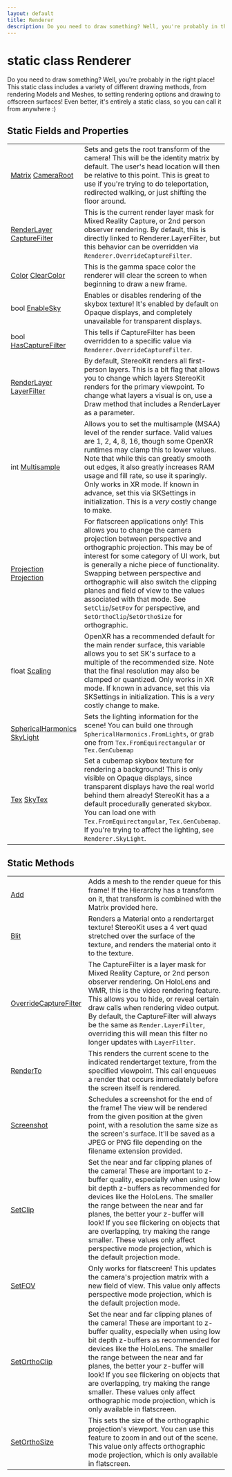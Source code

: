 ```yaml
---
layout: default
title: Renderer
description: Do you need to draw something? Well, you're probably in the right place! This static class includes a variety of different drawing methods, from rendering Models and Meshes, to setting rendering options and drawing to offscreen surfaces! Even better, it's entirely a static class, so you can call it from anywhere .)
---
```

# static class Renderer

Do you need to draw something? Well, you're probably in the right place!
This static class includes a variety of different drawing methods, from rendering
Models and Meshes, to setting rendering options and drawing to offscreen surfaces!
Even better, it's entirely a static class, so you can call it from anywhere :)

## Static Fields and Properties

|  |  |
|--|--|
|[Matrix]({{site.url}}/Pages/StereoKit/Matrix.html) [CameraRoot]({{site.url}}/Pages/StereoKit/Renderer/CameraRoot.html)|Sets and gets the root transform of the camera! This will be the identity matrix by default. The user's head  location will then be relative to this point. This is great to use if you're trying to do teleportation, redirected walking, or just shifting the floor around.|
|[RenderLayer]({{site.url}}/Pages/StereoKit/RenderLayer.html) [CaptureFilter]({{site.url}}/Pages/StereoKit/Renderer/CaptureFilter.html)|This is the current render layer mask for Mixed Reality Capture, or 2nd person observer rendering. By default, this is directly linked to Renderer.LayerFilter, but this behavior can be overridden via `Renderer.OverrideCaptureFilter`.|
|[Color]({{site.url}}/Pages/StereoKit/Color.html) [ClearColor]({{site.url}}/Pages/StereoKit/Renderer/ClearColor.html)|This is the gamma space color the renderer will clear the screen to when beginning to draw a new frame.|
|bool [EnableSky]({{site.url}}/Pages/StereoKit/Renderer/EnableSky.html)|Enables or disables rendering of the skybox texture! It's enabled by default on Opaque displays, and completely unavailable for transparent displays.|
|bool [HasCaptureFilter]({{site.url}}/Pages/StereoKit/Renderer/HasCaptureFilter.html)|This tells if CaptureFilter has been overridden to a specific value via `Renderer.OverrideCaptureFilter`.|
|[RenderLayer]({{site.url}}/Pages/StereoKit/RenderLayer.html) [LayerFilter]({{site.url}}/Pages/StereoKit/Renderer/LayerFilter.html)|By default, StereoKit renders all first-person layers. This is a bit flag that allows you to change which layers StereoKit renders for the primary viewpoint. To change what layers a visual is on, use a Draw method that includes a RenderLayer as a parameter.|
|int [Multisample]({{site.url}}/Pages/StereoKit/Renderer/Multisample.html)|Allows you to set the multisample (MSAA) level of the render surface. Valid values are 1, 2, 4, 8, 16, though some OpenXR runtimes may clamp this to lower values. Note that while this can greatly smooth out edges, it also greatly increases RAM usage and fill rate, so use it sparingly. Only works in XR mode. If known in advance, set this via SKSettings in initialization. This is a _very_ costly change to make.|
|[Projection]({{site.url}}/Pages/StereoKit/Projection.html) [Projection]({{site.url}}/Pages/StereoKit/Renderer/Projection.html)|For flatscreen applications only! This allows you to change the camera projection between perspective and orthographic projection. This may be of interest for some category of UI work, but is generally a niche piece of functionality.  Swapping between perspective and orthographic will also switch the clipping planes and field of view to the values associated with that mode. See `SetClip`/`SetFov` for perspective, and `SetOrthoClip`/`SetOrthoSize` for orthographic.|
|float [Scaling]({{site.url}}/Pages/StereoKit/Renderer/Scaling.html)|OpenXR has a recommended default for the main render surface, this variable allows you to set SK's surface to a multiple of the recommended size. Note that the final resolution may also be clamped or quantized. Only works in XR mode. If known in advance, set this via SKSettings in initialization. This is a _very_ costly change to make.|
|[SphericalHarmonics]({{site.url}}/Pages/StereoKit/SphericalHarmonics.html) [SkyLight]({{site.url}}/Pages/StereoKit/Renderer/SkyLight.html)|Sets the lighting information for the scene! You can build one through `SphericalHarmonics.FromLights`, or grab one from `Tex.FromEquirectangular` or `Tex.GenCubemap`|
|[Tex]({{site.url}}/Pages/StereoKit/Tex.html) [SkyTex]({{site.url}}/Pages/StereoKit/Renderer/SkyTex.html)|Set a cubemap skybox texture for rendering a background! This is only visible on Opaque displays, since transparent displays have the real world behind them already! StereoKit has a a default procedurally generated skybox. You can load one with `Tex.FromEquirectangular`, `Tex.GenCubemap`. If you're trying to affect the lighting, see `Renderer.SkyLight`.|

## Static Methods

|  |  |
|--|--|
|[Add]({{site.url}}/Pages/StereoKit/Renderer/Add.html)|Adds a mesh to the render queue for this frame! If the Hierarchy has a transform on it, that transform is combined with the Matrix provided here.|
|[Blit]({{site.url}}/Pages/StereoKit/Renderer/Blit.html)|Renders a Material onto a rendertarget texture! StereoKit uses a 4 vert quad stretched over the surface of the texture, and renders the material onto it to the texture.|
|[OverrideCaptureFilter]({{site.url}}/Pages/StereoKit/Renderer/OverrideCaptureFilter.html)|The CaptureFilter is a layer mask for Mixed Reality Capture, or 2nd person observer rendering. On HoloLens and WMR, this is the video rendering feature. This allows you to hide, or reveal certain draw calls when rendering video output.  By default, the CaptureFilter will always be the same as `Render.LayerFilter`, overriding this will mean this filter no longer updates with `LayerFilter`.|
|[RenderTo]({{site.url}}/Pages/StereoKit/Renderer/RenderTo.html)|This renders the current scene to the indicated rendertarget texture, from the specified viewpoint. This call enqueues a render that occurs immediately before the screen itself is rendered.|
|[Screenshot]({{site.url}}/Pages/StereoKit/Renderer/Screenshot.html)|Schedules a screenshot for the end of the frame! The view will be rendered from the given position at the given point, with a resolution the same size as the screen's surface. It'll be saved as a JPEG or PNG file depending on the filename extension provided.|
|[SetClip]({{site.url}}/Pages/StereoKit/Renderer/SetClip.html)|Set the near and far clipping planes of the camera! These are important to z-buffer quality, especially when using low bit depth z-buffers as recommended for devices like the HoloLens. The smaller the range between the near and far planes, the better your z-buffer will look! If you see flickering on objects that are overlapping, try making the range smaller.  These values only affect perspective mode projection, which is the default projection mode.|
|[SetFOV]({{site.url}}/Pages/StereoKit/Renderer/SetFOV.html)|Only works for flatscreen! This updates the camera's projection matrix with a new field of view.  This value only affects perspective mode projection, which is the default projection mode.|
|[SetOrthoClip]({{site.url}}/Pages/StereoKit/Renderer/SetOrthoClip.html)|Set the near and far clipping planes of the camera! These are important to z-buffer quality, especially when using low bit depth z-buffers as recommended for devices like the HoloLens. The smaller the range between the near and far planes, the better your z-buffer will look! If you see flickering on objects that are overlapping, try making the range smaller.  These values only affect orthographic mode projection, which is only available in flatscreen.|
|[SetOrthoSize]({{site.url}}/Pages/StereoKit/Renderer/SetOrthoSize.html)|This sets the size of the orthographic projection's viewport. You can use this feature to zoom in and out of the scene.  This value only affects orthographic mode projection, which is only available in flatscreen.|
